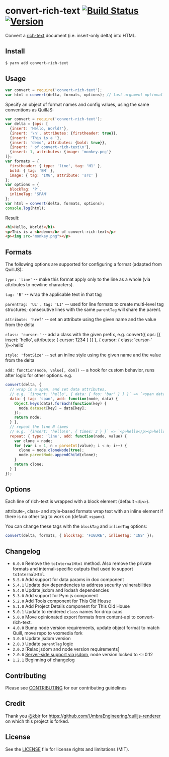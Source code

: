 # convert-rich-text [![Build Status][ci-image]][ci-url] [![Version][version-image]][version-url]

Convert a [rich-text](https://github.com/ottypes/rich-text) document (i.e. insert-only delta) into HTML.

## Install

```bash
$ yarn add convert-rich-text
```

## Usage

```javascript
var convert = require('convert-rich-text');
var html = convert(delta, formats, options); // last argument optional
```

Specify an object of format names and config values, using the same conventions
as QuillJS:

```javascript
var convert = require('convert-rich-text');
var delta = {ops: [
  {insert: 'Hello, World!'},
  {insert: '\n', attributes: {firstheader: true}},
  {insert: 'This is a '},
  {insert: 'demo', attributes: {bold: true}},
  {insert: ' of convert-rich-text\n'},
  {insert: 1, attributes: {image: 'monkey.png'}
]};
var formats = {
  firstheader: { type: 'line', tag: 'H1' },
  bold: { tag: 'EM' },
  image: { tag: 'IMG', attribute: 'src' }
};
var options = {
  blockTag: 'P',
  inlineTag: 'SPAN'
};
var html = convert(delta, formats, options);
console.log(html);
```

Result:

```html
<h1>Hello, World!</h1>
<p>This is a <b>demo</b> of convert-rich-text</p>
<p><img src="monkey.png"></p>
```

## Formats

The following options are supported for configuring a format (adapted from QuillJS):

`type: 'line'` -- make this format apply only to the line as a whole (via attributes to newline characters).

`tag: 'B'` -- wrap the applicable text in that tag

`parentTag: 'UL', tag: 'LI'` -- used for line formats to create multi-level tag structures; consecutive lines with the same `parentTag` will share the parent.

`attribute: 'href'` -- set an attribute using the given name and the value from the delta

`class: 'cursor-'` -- add a class with the given prefix, e.g. convert({ ops: [{ insert: 'hello', attributes: { cursor: 1234 } }] }, { cursor: { class: 'cursor-' })` => `<span class="cursor-1234">hello</span>`

`style: 'fontSize'` -- set an inline style using the given name and the value from the delta

`add: function(node, value[, dom])` -- a hook for custom behavior, runs after logic for other options. e.g.

```javascript
convert(delta, {
  // wrap in a span, and set data attributes,
  // e.g. `{insert: 'hello', { data: { foo: 'bar' } } }` => `<span data-foo="bar">hello</span>`
  data: { tag: 'span', add: function(node, data) {
    Object.keys(data).forEach(function(key) {
      node.dataset[key] = data[key];
    });
    return node;
  } },
  // repeat the line N times
  // e.g. `{insert: 'hello\n', { times: 3 } }` => `<p>hello</p><p>hello</p><p>hello</p>`
  repeat: { type: 'line', add: function(node, value) {
    var clone = node;
    for (var i = 1, n = parseInt(value); i < n; i++) {
      clone = node.cloneNode(true);
      node.parentNode.appendChild(clone);
    }
    return clone;
  } }
});
```

## Options

Each line of rich-text is wrapped with a block element (default `<div>`).

attribute-, class- and style-based formats wrap text with an inline element if there is no other tag to work on (default `<span>`).

You can change these tags with the `blockTag` and `inlineTag` options:

```javascript
convert(delta, formats, { blockTag: 'FIGURE', inlineTag: 'INS' });
```

## Changelog

- `6.0.0` Remove the `toInternalHtml` method. Also remove the private formats and internal-specific outputs that used to support `toInternalHtml`.
- `5.5.0` Add support for data params in doc component
- `5.4.1` Update dev dependencies to address security vulnerabilities
- `5.4.0` Update jsdom and lodash dependencies
- `5.3.0` Add support for Pym.js component
- `5.2.0` Add Tools component for This Old House
- `5.1.0` Add Project Details component for This Old House
- `5.0.1` Update to rendered `class` names for drop caps
- `5.0.0` Move opinionated export formats from content-api to convert-rich-text.
- `4.0.0` Bump node version requirements, update object format to match Quill, move repo to voxmedia fork
- `3.0.0` Update jsdom version
- `2.0.3` Update `parentTag` logic
- `2.0.2` [Relax jsdom and node version requirements]
- `2.0.0` [Server-side support via jsdom](https://github.com/thomsbg/convert-rich-text/pull/2), node version locked to <=0.12
- `1.2.1` Beginning of changelog

## Contributing

Please see [CONTRIBUTING](CONTRIBUTING.md) for our contributing guidelines

## Credit

Thank you [@kbjr](https://github.com/kbjr) for https://github.com/UmbraEngineering/quilljs-renderer on which this project is forked.

## License

See the [LICENSE](LICENSE) file for license rights and limitations (MIT).

[ci-image]: https://img.shields.io/travis/voxmedia/convert-rich-text/master
[ci-url]: https://travis-ci.org/github/voxmedia/convert-rich-text
[version-image]: https://img.shields.io/npm/v/convert-rich-text
[version-url]: https://www.npmjs.com/package/convert-rich-text
